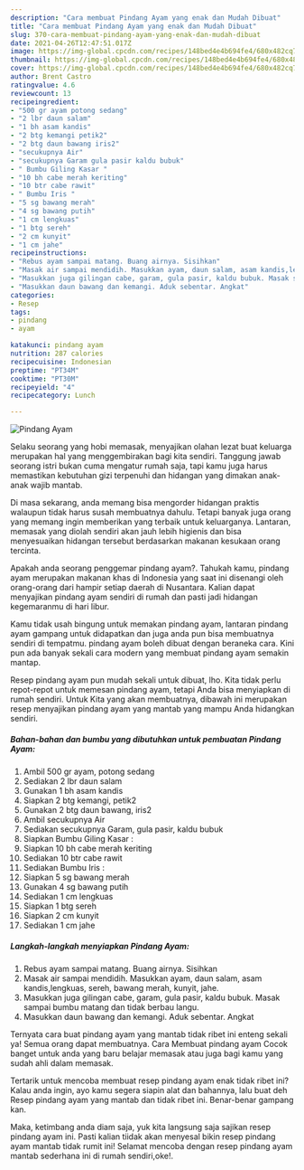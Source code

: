 ```yaml
---
description: "Cara membuat Pindang Ayam yang enak dan Mudah Dibuat"
title: "Cara membuat Pindang Ayam yang enak dan Mudah Dibuat"
slug: 370-cara-membuat-pindang-ayam-yang-enak-dan-mudah-dibuat
date: 2021-04-26T12:47:51.017Z
image: https://img-global.cpcdn.com/recipes/148bed4e4b694fe4/680x482cq70/pindang-ayam-foto-resep-utama.jpg
thumbnail: https://img-global.cpcdn.com/recipes/148bed4e4b694fe4/680x482cq70/pindang-ayam-foto-resep-utama.jpg
cover: https://img-global.cpcdn.com/recipes/148bed4e4b694fe4/680x482cq70/pindang-ayam-foto-resep-utama.jpg
author: Brent Castro
ratingvalue: 4.6
reviewcount: 13
recipeingredient:
- "500 gr ayam potong sedang"
- "2 lbr daun salam"
- "1 bh asam kandis"
- "2 btg kemangi petik2"
- "2 btg daun bawang iris2"
- "secukupnya Air"
- "secukupnya Garam gula pasir kaldu bubuk"
- " Bumbu Giling Kasar "
- "10 bh cabe merah keriting"
- "10 btr cabe rawit"
- " Bumbu Iris "
- "5 sg bawang merah"
- "4 sg bawang putih"
- "1 cm lengkuas"
- "1 btg sereh"
- "2 cm kunyit"
- "1 cm jahe"
recipeinstructions:
- "Rebus ayam sampai matang. Buang airnya. Sisihkan"
- "Masak air sampai mendidih. Masukkan ayam, daun salam, asam kandis,lengkuas, sereh, bawang merah, kunyit, jahe."
- "Masukkan juga gilingan cabe, garam, gula pasir, kaldu bubuk. Masak sampai bumbu matang dan tidak berbau langu."
- "Masukkan daun bawang dan kemangi. Aduk sebentar. Angkat"
categories:
- Resep
tags:
- pindang
- ayam

katakunci: pindang ayam 
nutrition: 287 calories
recipecuisine: Indonesian
preptime: "PT34M"
cooktime: "PT30M"
recipeyield: "4"
recipecategory: Lunch

---
```



![Pindang Ayam](https://img-global.cpcdn.com/recipes/148bed4e4b694fe4/680x482cq70/pindang-ayam-foto-resep-utama.jpg)

Selaku seorang yang hobi memasak, menyajikan olahan lezat buat keluarga merupakan hal yang menggembirakan bagi kita sendiri. Tanggung jawab seorang istri bukan cuma mengatur rumah saja, tapi kamu juga harus memastikan kebutuhan gizi terpenuhi dan hidangan yang dimakan anak-anak wajib mantab.

Di masa  sekarang, anda memang bisa mengorder hidangan praktis walaupun tidak harus susah membuatnya dahulu. Tetapi banyak juga orang yang memang ingin memberikan yang terbaik untuk keluarganya. Lantaran, memasak yang diolah sendiri akan jauh lebih higienis dan bisa menyesuaikan hidangan tersebut berdasarkan makanan kesukaan orang tercinta. 



Apakah anda seorang penggemar pindang ayam?. Tahukah kamu, pindang ayam merupakan makanan khas di Indonesia yang saat ini disenangi oleh orang-orang dari hampir setiap daerah di Nusantara. Kalian dapat menyajikan pindang ayam sendiri di rumah dan pasti jadi hidangan kegemaranmu di hari libur.

Kamu tidak usah bingung untuk memakan pindang ayam, lantaran pindang ayam gampang untuk didapatkan dan juga anda pun bisa membuatnya sendiri di tempatmu. pindang ayam boleh dibuat dengan beraneka cara. Kini pun ada banyak sekali cara modern yang membuat pindang ayam semakin mantap.

Resep pindang ayam pun mudah sekali untuk dibuat, lho. Kita tidak perlu repot-repot untuk memesan pindang ayam, tetapi Anda bisa menyiapkan di rumah sendiri. Untuk Kita yang akan membuatnya, dibawah ini merupakan resep menyajikan pindang ayam yang mantab yang mampu Anda hidangkan sendiri.

<!--inarticleads1-->

##### Bahan-bahan dan bumbu yang dibutuhkan untuk pembuatan Pindang Ayam:

1. Ambil 500 gr ayam, potong sedang
1. Sediakan 2 lbr daun salam
1. Gunakan 1 bh asam kandis
1. Siapkan 2 btg kemangi, petik2
1. Gunakan 2 btg daun bawang, iris2
1. Ambil secukupnya Air
1. Sediakan secukupnya Garam, gula pasir, kaldu bubuk
1. Siapkan  Bumbu Giling Kasar :
1. Siapkan 10 bh cabe merah keriting
1. Sediakan 10 btr cabe rawit
1. Sediakan  Bumbu Iris :
1. Siapkan 5 sg bawang merah
1. Gunakan 4 sg bawang putih
1. Sediakan 1 cm lengkuas
1. Siapkan 1 btg sereh
1. Siapkan 2 cm kunyit
1. Sediakan 1 cm jahe




<!--inarticleads2-->

##### Langkah-langkah menyiapkan Pindang Ayam:

1. Rebus ayam sampai matang. Buang airnya. Sisihkan
1. Masak air sampai mendidih. Masukkan ayam, daun salam, asam kandis,lengkuas, sereh, bawang merah, kunyit, jahe.
1. Masukkan juga gilingan cabe, garam, gula pasir, kaldu bubuk. Masak sampai bumbu matang dan tidak berbau langu.
1. Masukkan daun bawang dan kemangi. Aduk sebentar. Angkat




Ternyata cara buat pindang ayam yang mantab tidak ribet ini enteng sekali ya! Semua orang dapat membuatnya. Cara Membuat pindang ayam Cocok banget untuk anda yang baru belajar memasak atau juga bagi kamu yang sudah ahli dalam memasak.

Tertarik untuk mencoba membuat resep pindang ayam enak tidak ribet ini? Kalau anda ingin, ayo kamu segera siapin alat dan bahannya, lalu buat deh Resep pindang ayam yang mantab dan tidak ribet ini. Benar-benar gampang kan. 

Maka, ketimbang anda diam saja, yuk kita langsung saja sajikan resep pindang ayam ini. Pasti kalian tiidak akan menyesal bikin resep pindang ayam mantab tidak rumit ini! Selamat mencoba dengan resep pindang ayam mantab sederhana ini di rumah sendiri,oke!.

